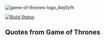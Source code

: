 ![game-of-thrones-logo_4wj0yfh](https://user-images.githubusercontent.com/1204692/31202731-2c760e28-a93a-11e7-8c29-e8ee9f38183f.png)

[![Build Status](https://travis-ci.org/brunopulis/got-quotes.svg?branch=master)](https://travis-ci.org/brunopulis/got-quotes)

## Quotes from Game of Thrones
